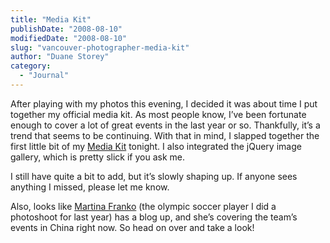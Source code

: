 ```yaml
---
title: "Media Kit"
publishDate: "2008-08-10"
modifiedDate: "2008-08-10"
slug: "vancouver-photographer-media-kit"
author: "Duane Storey"
category:
  - "Journal"
---
```


After playing with my photos this evening, I decided it was about time I put together my official media kit. As most people know, I’ve been fortunate enough to cover a lot of great events in the last year or so. Thankfully, it’s a trend that seems to be continuing. With that in mind, I slapped together the first little bit of my [Media Kit](http://www.migratorynerd.com/media-kit) tonight. I also integrated the jQuery image gallery, which is pretty slick if you ask me.

I still have quite a bit to add, but it’s slowly shaping up. If anyone sees anything I missed, please let me know.

Also, looks like [Martina Franko](http://www.martinafranko.com/) (the olympic soccer player I did a photoshoot for last year) has a blog up, and she’s covering the team’s events in China right now. So head on over and take a look!